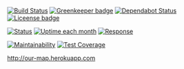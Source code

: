 [![Build Status](https://travis-ci.com/privettoli/our-map.svg?branch=master)](https://travis-ci.com/privettoli/our-map) 
[![Greenkeeper badge](https://badges.greenkeeper.io/privettoli/our-map.svg)](https://greenkeeper.io/)
[![Dependabot Status](https://api.dependabot.com/badges/status?host=github&repo=privettoli/our-map)](https://dependabot.com)
[![Liceense badge](https://badgen.net/github/license/privettoli/our-map)](https://github.com/privettoli/our-map/blob/master/LICENSE)

[![Status](https://badgen.net/uptime-robot/status/m781835307-2529e9f652c01a19f1a6fe0e)](http://our-map.herokuapp.com)
[![Uptime each month](https://badgen.net/uptime-robot/month/m781835307-2529e9f652c01a19f1a6fe0e)](https://stats.uptimerobot.com/92rVqiKrv)
[![Response](https://badgen.net/uptime-robot/response/m781835307-2529e9f652c01a19f1a6fe0e)](https://stats.uptimerobot.com/92rVqiKrv)

[![Maintainability](https://api.codeclimate.com/v1/badges/4bbe4f7d4e9cc30acb6c/maintainability)](https://codeclimate.com/github/privettoli/our-map/maintainability)
[![Test Coverage](https://api.codeclimate.com/v1/badges/4bbe4f7d4e9cc30acb6c/test_coverage)](https://codeclimate.com/github/privettoli/our-map/test_coverage)

http://our-map.herokuapp.com
